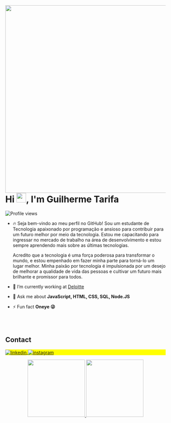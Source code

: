 <img align="right" height="590em" src="https://raw.githubusercontent.com/gist/Guilherme-Tarifa-Vieira/040a3532bedd93ee4e17b2cfec84aead/raw/a4629d59f664f7e525ed01e06c97b2102408132a/git-card.svg"/>
<h1 align="left">Hi <img src="https://raw.githubusercontent.com/kaueMarques/kaueMarques/master/hi.gif" height="30px">, I'm Guilherme Tarifa</h1>
<p align="left"> <img src="https://komarev.com/ghpvc/?username=maykbrito&color=yellow" alt="Profile views" /> </p>

- 🔥 Seja bem-vindo ao meu perfil no GitHub! Sou um estudante de Tecnologia apaixonado por programação e ansioso para contribuir para um futuro melhor por meio da tecnologia. Estou me capacitando para ingressar no mercado de trabalho na área de desenvolvimento e estou sempre aprendendo mais sobre as últimas tecnologias.

     Acredito que a tecnologia é uma força poderosa para transformar o mundo, e estou empenhado em fazer minha parte para torná-lo um lugar melhor. Minha paixão por         tecnologia é impulsionada por um desejo de melhorar a qualidade de vida das pessoas e cultivar um futuro mais brilhante e promissor para todos. 

- 🔭 I’m currently working at [Deloitte]([https://github.com/Rocketseat](https://www2.deloitte.com/br/pt.html))


- 💬 Ask me about **JavaScript, HTML, CSS, SQL, Node.JS**

- ⚡ Fun fact **Oneye 😜**


<!--

<br><br>

## 🛠 &nbsp;Tech Stack

![JavaScript](https://img.shields.io/badge/-JavaScript-05122A?style=flat&logo=javascript)&nbsp;
![Node.js](https://img.shields.io/badge/-Node.js-05122A?style=flat&logo=node.js)&nbsp;
![HTML](https://img.shields.io/badge/-HTML-05122A?style=flat&logo=HTML5)&nbsp;
![CSS](https://img.shields.io/badge/-CSS-05122A?style=flat&logo=CSS3&logoColor=1572B6)&nbsp;
![React](https://img.shields.io/badge/-React-05122A?style=flat&logo=react)&nbsp;
![Git](https://img.shields.io/badge/-Git-05122A?style=flat&logo=git)&nbsp;
![GitHub](https://img.shields.io/badge/-GitHub-05122A?style=flat&logo=github)&nbsp;
![Markdown](https://img.shields.io/badge/-Markdown-05122A?style=flat&logo=markdown)&nbsp;
![Visual Studio Code](https://img.shields.io/badge/-Visual%20Studio%20Code-05122A?style=flat&logo=visual-studio-code&logoColor=007ACC)&nbsp;
![PostgreSQL](https://img.shields.io/badge/-PostgreSQL-05122A?style=flat&logo=postgresql)&nbsp;
![SQLite](https://img.shields.io/badge/-SQLite-05122A?style=flat&logo=sqlite)&nbsp;

<br><br>

## ⚙️ &nbsp;GitHub Analytics

<p align="left">
<img width="530em" src="https://github-readme-stats.vercel.app/api?username=maykbrito&show_icons=true&theme=vision-friendly-dark" alt="maykbrito's stats"/>
<img width="530em" src="https://github-readme-stats.vercel.app/api/top-langs/?username=maykbrito&layout=compact&theme=vision-friendly-dark" alt="maykbrito's most languages"/>
</p>
-->

<br><br>

## Contact

<p align="left" style="background:yellow">
<a href="https://www.linkedin.com/in/guilherme-tarifa-342bba244/" target="_blank">
  <img align="center" src="https://img.shields.io/badge/-tarifa-05122A?style=flat&logo=linkedin" alt="linkedin"/>
</a>
<a href="https://instagram.com/bygking" target="_blank">
 <img align="center" src="https://img.shields.io/badge/-tarifa-05122A?style=flat&logo=instagram" alt="instagram"/>
</a>

</p>

<div align="center">
  <a href="https://github.com/Master-Lukaa">
  <img height="180em" src="https://github-readme-stats.vercel.app/api?username=guilherme-tarifa-vieira&show_icons=true&theme=dracula&&count_private=true"/>
  <img height="180em" src="https://github-readme-stats.vercel.app/api/top-langs/?username=guilherme-tarifa-vieira&layout=compact&langs_count=7&theme=dracula"/>
</div>
